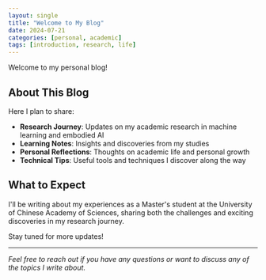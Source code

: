 ```yaml
---
layout: single
title: "Welcome to My Blog"
date: 2024-07-21
categories: [personal, academic]
tags: [introduction, research, life]
---
```


Welcome to my personal blog! 

## About This Blog

Here I plan to share:

- **Research Journey**: Updates on my academic research in machine learning and embodied AI
- **Learning Notes**: Insights and discoveries from my studies
- **Personal Reflections**: Thoughts on academic life and personal growth
- **Technical Tips**: Useful tools and techniques I discover along the way

## What to Expect

I'll be writing about my experiences as a Master's student at the University of Chinese Academy of Sciences, sharing both the challenges and exciting discoveries in my research journey.

Stay tuned for more updates!

---

*Feel free to reach out if you have any questions or want to discuss any of the topics I write about.*
